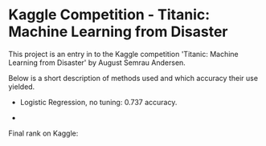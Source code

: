 # Kaggle Competition - Titanic: Machine Learning from Disaster

This project is an entry in to the Kaggle competition 'Titanic: Machine Learning from Disaster' by August Semrau Andersen.

Below is a short description of methods used and which accuracy their use yielded.

- Logistic Regression, no tuning: 0.737 accuracy.

- 






Final rank on Kaggle:
